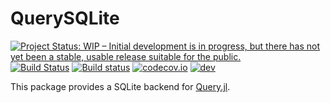# QuerySQLite

[![Project Status: WIP – Initial development is in progress, but there has not yet been a stable, usable release suitable for the public.](https://www.repostatus.org/badges/latest/wip.svg)](https://www.repostatus.org/#wip)
[![Build Status](https://travis-ci.org/queryverse/QuerySQLite.jl.svg?branch=master)](https://travis-ci.org/queryverse/QuerySQLite.jl)
[![Build status](https://ci.appveyor.com/api/projects/status/vluand1dj4x7i3iy/branch/master?svg=true)](https://ci.appveyor.com/project/queryverse/querysqlite-jl/branch/master)
[![codecov.io](http://codecov.io/github/queryverse/QuerySQLite.jl/coverage.svg?branch=master)](http://codecov.io/github/queryverse/QuerySQLite.jl?branch=master)
[![dev](https://img.shields.io/badge/docs-latest-blue.svg)](http://www.queryverse.org/QuerySQLite.jl/dev/)

This package provides a SQLite backend for [Query.jl](https://github.com/queryverse/Query.jl).
